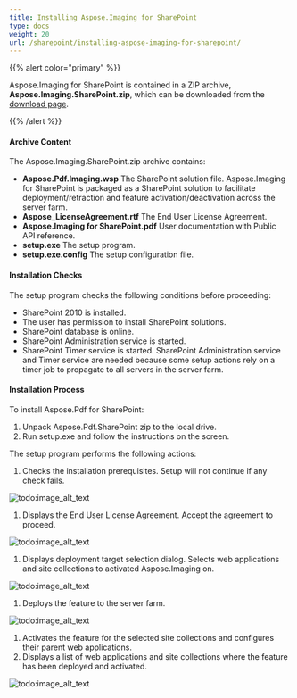 ```yaml
---
title: Installing Aspose.Imaging for SharePoint
type: docs
weight: 20
url: /sharepoint/installing-aspose-imaging-for-sharepoint/
---
```


{{% alert color="primary" %}} 

Aspose.Imaging for SharePoint is contained in a ZIP archive, **Aspose.Imaging.SharePoint.zip**, which can be downloaded from the [download page](https://downloads.aspose.com/imaging/sharepoint). 

{{% /alert %}} 
#### **Archive Content**
The Aspose.Imaging.SharePoint.zip archive contains:

- **Aspose.Pdf.Imaging.wsp** 
  The SharePoint solution file. Aspose.Imaging for SharePoint is packaged as a SharePoint solution to facilitate deployment/retraction and feature activation/deactivation across the server farm.
- **Aspose_LicenseAgreement.rtf** 
  The End User License Agreement.
- **Aspose.Imaging for SharePoint.pdf** 
  User documentation with Public API reference.
- **setup.exe** 
  The setup program.
- **setup.exe.config** 
  The setup configuration file.
#### **Installation Checks**
The setup program checks the following conditions before proceeding:

- SharePoint 2010 is installed.
- The user has permission to install SharePoint solutions.
- SharePoint database is online.
- SharePoint Administration service is started.
- SharePoint Timer service is started.
  SharePoint Administration service and Timer service are needed because some setup actions rely on a timer job to propagate to all servers in the server farm.
#### **Installation Process**
To install Aspose.Pdf for SharePoint:

1. Unpack Aspose.Pdf.SharePoint zip to the local drive.
1. Run setup.exe and follow the instructions on the screen.

The setup program performs the following actions:

1. Checks the installation prerequisites.
   Setup will not continue if any check fails. 

![todo:image_alt_text](installing-aspose-imaging-for-sharepoint_1.png)




1. Displays the End User License Agreement.
   Accept the agreement to proceed. 

![todo:image_alt_text](installing-aspose-imaging-for-sharepoint_2.png)




1. Displays deployment target selection dialog.
   Selects web applications and site collections to activated Aspose.Imaging on. 

![todo:image_alt_text](installing-aspose-imaging-for-sharepoint_3.png)




1. Deploys the feature to the server farm. 

![todo:image_alt_text](installing-aspose-imaging-for-sharepoint_4.png)




1. Activates the feature for the selected site collections and configures their parent web applications.
1. Displays a list of web applications and site collections where the feature has been deployed and activated. 

![todo:image_alt_text](installing-aspose-imaging-for-sharepoint_5.png)
